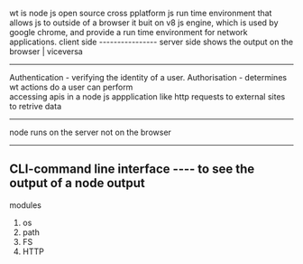 wt is node js
open source cross pplatform js run time environment that allows js to outside of a browser
it buit on v8 js engine, which is used by google chrome, and provide a run time environment for network applications.
client side ---------------- server side
shows the output on the browser | viceversa

---

Authentication - verifying the identity of a user.
Authorisation - determines wt actions do a user can perform  
 accessing apis in a node js appplication like http requests to external sites to retrive data

---

node runs on the server not on the browser

---

CLI-command line interface
---- to see the output of a node output
---------
modules
1. os
2. path
3. FS
4. HTTP 
